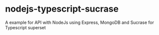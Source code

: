 # nodejs-typescript-sucrase
A example for API with NodeJs using Express, MongoDB and Sucrase for Typescript superset
